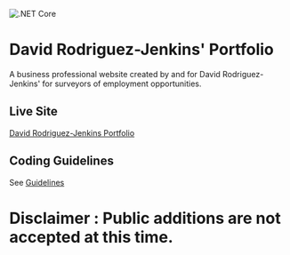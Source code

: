 
![.NET Core](https://github.com/davidrodjen/DavidRodJenPortfolio/workflows/.NET%20Core/badge.svg)


# David Rodriguez-Jenkins' Portfolio
A business professional website created by and for David Rodriguez-Jenkins' for surveyors of employment opportunities.

## Live Site
[David Rodriguez-Jenkins Portfolio](https://davidrodriguezjenkinsportfolio.azurewebsites.net/)

## Coding Guidelines
See [Guidelines](CodeGuidelines.md)

# Disclaimer : Public additions are not accepted at this time.
